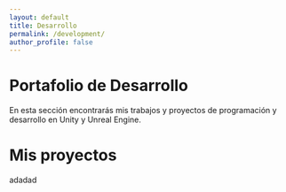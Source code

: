 ```yaml
---
layout: default
title: Desarrollo
permalink: /development/
author_profile: false
---
```


# Portafolio de Desarrollo

En esta sección encontrarás mis trabajos y proyectos de programación y desarrollo en Unity y Unreal Engine.

# Mis proyectos

adadad
